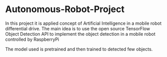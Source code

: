 # Autonomous-Robot-Project

In this project it is applied concept of Artificial Intelligence in a mobile robot differential drive.
The main idea is to use the open source TensorFlow Object Detection API to implement the object detection in a mobile robot controlled by RaspberryPi

The model used is pretrained and then trained to detected few objects.


